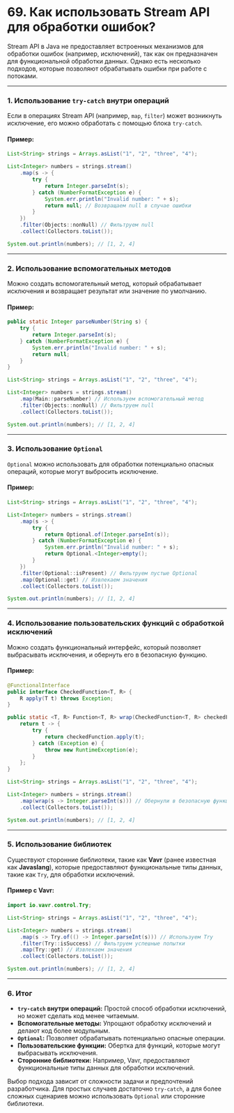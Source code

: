 # 69. Как использовать Stream API для обработки ошибок?

Stream API в Java не предоставляет встроенных механизмов для обработки ошибок (например, исключений), так как он предназначен для функциональной обработки данных. Однако есть несколько подходов, которые позволяют обрабатывать ошибки при работе с потоками.

---

### **1. Использование `try-catch` внутри операций**

Если в операциях Stream API (например, `map`, `filter`) может возникнуть исключение, его можно обработать с помощью блока `try-catch`.

#### Пример:
```java
List<String> strings = Arrays.asList("1", "2", "three", "4");

List<Integer> numbers = strings.stream()
    .map(s -> {
        try {
            return Integer.parseInt(s);
        } catch (NumberFormatException e) {
            System.err.println("Invalid number: " + s);
            return null; // Возвращаем null в случае ошибки
        }
    })
    .filter(Objects::nonNull) // Фильтруем null
    .collect(Collectors.toList());

System.out.println(numbers); // [1, 2, 4]
```

---

### **2. Использование вспомогательных методов**

Можно создать вспомогательный метод, который обрабатывает исключения и возвращает результат или значение по умолчанию.

#### Пример:
```java
public static Integer parseNumber(String s) {
    try {
        return Integer.parseInt(s);
    } catch (NumberFormatException e) {
        System.err.println("Invalid number: " + s);
        return null;
    }
}

List<String> strings = Arrays.asList("1", "2", "three", "4");

List<Integer> numbers = strings.stream()
    .map(Main::parseNumber) // Используем вспомогательный метод
    .filter(Objects::nonNull) // Фильтруем null
    .collect(Collectors.toList());

System.out.println(numbers); // [1, 2, 4]
```

---

### **3. Использование `Optional`**

`Optional` можно использовать для обработки потенциально опасных операций, которые могут выбросить исключение.

#### Пример:
```java
List<String> strings = Arrays.asList("1", "2", "three", "4");

List<Integer> numbers = strings.stream()
    .map(s -> {
        try {
            return Optional.of(Integer.parseInt(s));
        } catch (NumberFormatException e) {
            System.err.println("Invalid number: " + s);
            return Optional.<Integer>empty();
        }
    })
    .filter(Optional::isPresent) // Фильтруем пустые Optional
    .map(Optional::get) // Извлекаем значения
    .collect(Collectors.toList());

System.out.println(numbers); // [1, 2, 4]
```

---

### **4. Использование пользовательских функций с обработкой исключений**

Можно создать функциональный интерфейс, который позволяет выбрасывать исключения, и обернуть его в безопасную функцию.

#### Пример:
```java
@FunctionalInterface
public interface CheckedFunction<T, R> {
    R apply(T t) throws Exception;
}

public static <T, R> Function<T, R> wrap(CheckedFunction<T, R> checkedFunction) {
    return t -> {
        try {
            return checkedFunction.apply(t);
        } catch (Exception e) {
            throw new RuntimeException(e);
        }
    };
}

List<String> strings = Arrays.asList("1", "2", "three", "4");

List<Integer> numbers = strings.stream()
    .map(wrap(s -> Integer.parseInt(s))) // Обернули в безопасную функцию
    .collect(Collectors.toList());

System.out.println(numbers); // [1, 2, 4]
```

---

### **5. Использование библиотек**

Существуют сторонние библиотеки, такие как **Vavr** (ранее известная как **Javaslang**), которые предоставляют функциональные типы данных, такие как `Try`, для обработки исключений.

#### Пример с Vavr:
```java
import io.vavr.control.Try;

List<String> strings = Arrays.asList("1", "2", "three", "4");

List<Integer> numbers = strings.stream()
    .map(s -> Try.of(() -> Integer.parseInt(s))) // Используем Try
    .filter(Try::isSuccess) // Фильтруем успешные попытки
    .map(Try::get) // Извлекаем значения
    .collect(Collectors.toList());

System.out.println(numbers); // [1, 2, 4]
```

---

### **6. Итог**

- **`try-catch` внутри операций:** Простой способ обработки исключений, но может сделать код менее читаемым.
- **Вспомогательные методы:** Упрощают обработку исключений и делают код более модульным.
- **`Optional`:** Позволяет обрабатывать потенциально опасные операции.
- **Пользовательские функции:** Обертка для функций, которые могут выбрасывать исключения.
- **Сторонние библиотеки:** Например, Vavr, предоставляют функциональные типы данных для обработки исключений.

Выбор подхода зависит от сложности задачи и предпочтений разработчика. Для простых случаев достаточно `try-catch`, а для более сложных сценариев можно использовать `Optional` или сторонние библиотеки.
